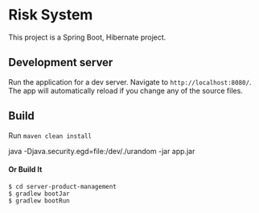 # Risk System

This project is a Spring Boot, Hibernate project.

## Development server

Run the application for a dev server. Navigate to `http://localhost:8080/`. The app will automatically reload if you
 change any of the source files.

## Build

Run `maven clean install`

java -Djava.security.egd=file:/dev/./urandom -jar app.jar

#### Or Build It
   
```
$ cd server-product-management
$ gradlew bootJar
$ gradlew bootRun
```
